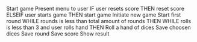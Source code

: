 Start game
Present menu to user
IF user resets score
	THEN reset score
ELSEIF user starts game
	THEN start game
Initiate new game
Start first round
WHILE rounds is less than total amount of rounds
	THEN
	WHILE rolls is less than 3 and user rolls hand
		THEN
		Roll a hand of dices
		Save choosen dices
	Save round
Save score
Show result



